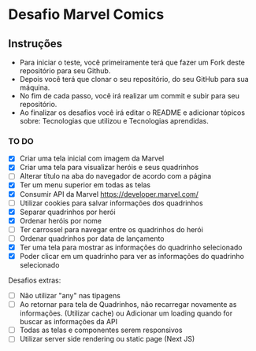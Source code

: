 # Desafio Marvel Comics

## Instruções

- Para iniciar o teste, você primeiramente terá que fazer um Fork deste repositório para seu Github.
- Depois você terá que clonar o seu repositório, do seu GitHub para sua máquina.
- No fim de cada passo, você irá realizar um commit e subir para seu repositório.
- Ao finalizar os desafios você irá editar o README e adicionar tópicos sobre: Tecnologias que utilizou e Tecnologias aprendidas.

### TO DO

- [x] Criar uma tela inicial com imagem da Marvel
- [x] Criar uma tela para visualizar heróis e seus quadrinhos
- [ ] Alterar título na aba do navegador de acordo com a página
- [x] Ter um menu superior em todas as telas
- [x] Consumir API da Marvel https://developer.marvel.com/
- [ ] Utilizar cookies para salvar informações dos quadrinhos
- [x] Separar quadrinhos por herói
- [x] Ordenar heróis por nome
- [ ] Ter carrossel para navegar entre os quadrinhos do herói
- [ ] Ordenar quadrinhos por data de lançamento
- [x] Ter uma tela para mostrar as informações do quadrinho selecionado
- [x] Poder clicar em um quadrinho para ver as informações do quadrinho selecionado

Desafios extras:

- [ ] Não utilizar "any" nas tipagens
- [ ] Ao retornar para tela de Quadrinhos, não recarregar novamente as informações. (Utilizar cache) ou Adicionar um loading quando for buscar as informações da API
- [ ] Todas as telas e componentes serem responsivos
- [ ] Utilizar server side rendering ou static page (Next JS)
